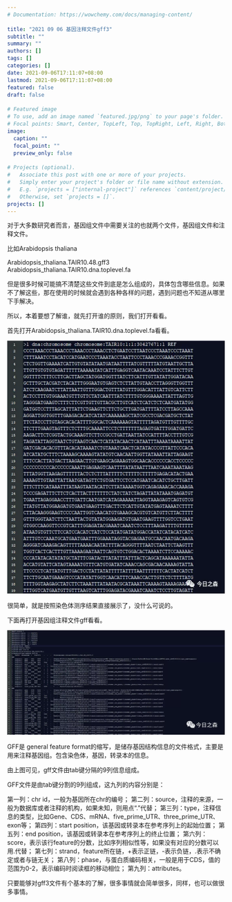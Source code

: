 ```yaml
---
# Documentation: https://wowchemy.com/docs/managing-content/

title: "2021 09 06 基因注释文件gff3"
subtitle: ""
summary: ""
authors: []
tags: []
categories: []
date: 2021-09-06T17:11:07+08:00
lastmod: 2021-09-06T17:11:07+08:00
featured: false
draft: false

# Featured image
# To use, add an image named `featured.jpg/png` to your page's folder.
# Focal points: Smart, Center, TopLeft, Top, TopRight, Left, Right, BottomLeft, Bottom, BottomRight.
image:
  caption: ""
  focal_point: ""
  preview_only: false

# Projects (optional).
#   Associate this post with one or more of your projects.
#   Simply enter your project's folder or file name without extension.
#   E.g. `projects = ["internal-project"]` references `content/project/deep-learning/index.md`.
#   Otherwise, set `projects = []`.
projects: []
---
```

对于大多数研究者而言，基因组文件中需要关注的也就两个文件，基因组文件和注释文件。

比如Arabidopsis thaliana

Arabidopsis_thaliana.TAIR10.48.gff3
Arabidopsis_thaliana.TAIR10.dna.toplevel.fa

但是很多时候可能搞不清楚这些文件到底是怎么组成的，具体包含哪些信息。如果不了解这些，那在使用的时候就会遇到各种各样的问题，遇到问题也不知道从哪里下手解决。



所以，本着要想了解谁，就先打开谁的原则，我们打开看看。

首先打开Arabidopsis_thaliana.TAIR10.dna.toplevel.fa看看。

![](p1.png)

很简单，就是按照染色体测序结果直接展示了，没什么可说的。


下面再打开基因组注释文件gff看看。

![](p2.png)

GFF是 general feature format的缩写，是储存基因结构信息的文件格式，主要是用来注释基因组。包含染色体，基因，转录本的信息。



由上图可见，gff文件由tab键分隔的9列信息组成。



GFF文件是由tab键分割的9列组成，这九列的内容分别是：

第一列：chr id，一般为基因所在chr的编号；
第二列：source，注释的来源，一般为数据库或者注释的机构，如果未知，则用点“.”代替；
第三列：type，注释信息的类型，比如Gene、CDS、mRNA、five_prime_UTR、three_prime_UTR、exon等；
第四列：start position，该基因或转录本在参考序列上的起始位置；
第五列：end position，该基因或转录本在参考序列上的终止位置；
第六列：score，表示该行feature的分数，比如序列相似性等，如果没有对应的分数可以用.代替；
第七列：strand，feature所在链，+表示正链，-表示负链，.表示不确定或者与链无关；
第八列：phase，与蛋白质编码相关，一般是用于CDS，值的范围为0-2，表示编码时阅读框的移动相位；
第九列：attributes。



只要能够对gff3文件有个基本的了解，很多事情就会简单很多，同样，也可以做很多事情。